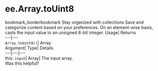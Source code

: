  
#  ee.Array.toUint8 
bookmark_borderbookmark Stay organized with collections  Save and categorize content based on your preferences.
On an element-wise basis, casts the input value to an unsigned 8-bit integer. 
Usage| Returns  
---|---  
`Array.toUint8()`| Array  
Argument| Type| Details  
---|---|---  
this: `input`| Array| The input array.  
Was this helpful?
